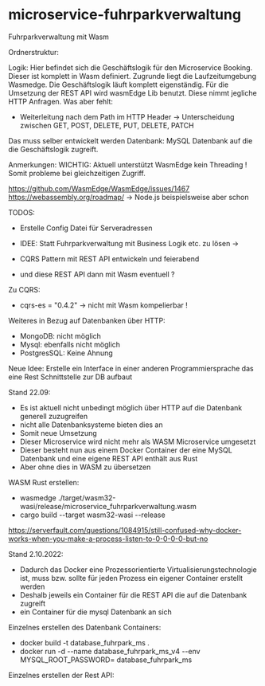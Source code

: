 # microservice-fuhrparkverwaltung
Fuhrparkverwaltung mit Wasm

Ordnerstruktur:

Logik:
Hier befindet sich die Geschäftslogik für den Microservice Booking.
Dieser ist komplett in Wasm definiert. Zugrunde liegt die Laufzeitumgebung Wasmedge.
Die Geschäftslogik läuft komplett eigenständig.
Für die Umsetzung der REST API wird wasmEdge Lib benutzt. Diese nimmt jegliche HTTP Anfragen.
Was aber fehlt:
- Weiterleitung nach dem Path im HTTP Header -> Unterscheidung zwischen GET, POST, DELETE, PUT, DELETE, PATCH

Das muss selber entwickelt werden
Datenbank:
MySQL Datenbank auf die die Geschäftslogik zugreift.


Anmerkungen:
WICHTIG: Aktuell unterstützt WasmEdge kein Threading !
Somit probleme bei gleichzeitigen Zugriff.

https://github.com/WasmEdge/WasmEdge/issues/1467
https://webassembly.org/roadmap/ -> Node.js beispielsweise aber schon

TODOS:
- Erstelle Config Datei für Serveradressen

- IDEE: Statt Fuhrparkverwaltung mit Business Logik etc. zu lösen -> 
- CQRS Pattern mit REST API entwickeln und feierabend
- und diese REST API dann mit Wasm eventuell ? 

Zu CQRS:
- cqrs-es = "0.4.2" -> nicht mit Wasm kompelierbar !

Weiteres in Bezug auf Datenbanken über HTTP:
- MongoDB: nicht möglich 
- Mysql: ebenfalls nicht möglich 
- PostgresSQL: Keine Ahnung

Neue Idee: Erstelle ein Interface in einer anderen Programmiersprache das eine Rest Schnittstelle zur DB aufbaut

Stand 22.09:
- Es ist aktuell nicht unbedingt möglich über HTTP auf die Datenbank generell zuzugreifen
- nicht alle Datenbanksysteme bieten dies an 
- Somit neue Umsetzung
- Dieser Microservice wird nicht mehr als WASM Microservice umgesetzt
- Dieser besteht nun aus einem Docker Container der eine MySQL Datenbank und eine eigene REST API enthält aus Rust
- Aber ohne dies in WASM zu übersetzen

WASM Rust erstellen:
- wasmedge ./target/wasm32-wasi/release/microservice_fuhrparkverwaltung.wasm
- cargo build --target wasm32-wasi --release

https://serverfault.com/questions/1084915/still-confused-why-docker-works-when-you-make-a-process-listen-to-0-0-0-0-but-no


Stand 2.10.2022:
- Dadurch das Docker eine Prozessorientierte Virtualisierungstechnologie ist, muss bzw. sollte für jeden Prozess ein eigener Container erstellt werden
- Deshalb jeweils ein Container für die REST API die auf die Datenbank zugreift
- ein Container für die mysql Datenbank an sich

Einzelnes erstellen des Datenbank Containers:
- docker build -t database_fuhrpark_ms .
- docker run -d --name database_fuhrpark_ms_v4 --env MYSQL_ROOT_PASSWORD= database_fuhrpark_ms

Einzelnes erstellen der Rest API:



